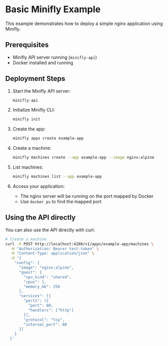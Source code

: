# Basic Minifly Example

This example demonstrates how to deploy a simple nginx application using Minifly.

## Prerequisites

- Minifly API server running (`minifly-api`)
- Docker installed and running

## Deployment Steps

1. Start the Minifly API server:
   ```bash
   minifly-api
   ```

2. Initialize Minifly CLI:
   ```bash
   minifly init
   ```

3. Create the app:
   ```bash
   minifly apps create example-app
   ```

4. Create a machine:
   ```bash
   minifly machines create --app example-app --image nginx:alpine
   ```

5. List machines:
   ```bash
   minifly machines list --app example-app
   ```

6. Access your application:
   - The nginx server will be running on the port mapped by Docker
   - Use `docker ps` to find the mapped port

## Using the API directly

You can also use the API directly with curl:

```bash
# Create a machine
curl -X POST http://localhost:4280/v1/apps/example-app/machines \
  -H "Authorization: Bearer test-token" \
  -H "Content-Type: application/json" \
  -d '{
    "config": {
      "image": "nginx:alpine",
      "guest": {
        "cpu_kind": "shared",
        "cpus": 1,
        "memory_mb": 256
      },
      "services": [{
        "ports": [{
          "port": 80,
          "handlers": ["http"]
        }],
        "protocol": "tcp",
        "internal_port": 80
      }]
    }
  }'
```